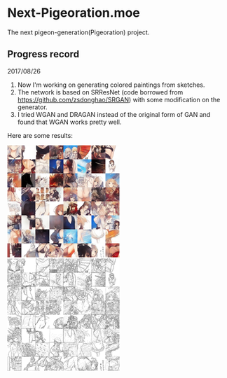 # Next-Pigeoration.moe
The next pigeon-generation(Pigeoration) project.

## Progress record
2017/08/26
1. Now I'm working on generating colored paintings from sketches.
2. The network is based on SRResNet (code borrowed from https://github.com/zsdonghao/SRGAN) with some modification on the generator.
3. I tried WGAN and DRAGAN instead of the original form of GAN and found that WGAN works pretty well.

Here are some results:

<img src=https://github.com/diviswen/Next-Pigeoration.moe/blob/master/images/colored_128.png width="256" height="256"> <img src=https://github.com/diviswen/Next-Pigeoration.moe/blob/master/images/gray_128.png width="256" height="256">
